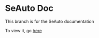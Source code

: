 # SeAuto Doc

This branch is for the SeAuto documentation

To view it, go [here](//partnet.github.io/seauto/)
